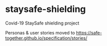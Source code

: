 # staysafe-shielding
Covid-19 StaySafe shielding project

Personas & user stories moved to https://safe-together.github.io/specification/stories/
